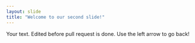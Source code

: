 ```yaml
---
layout: slide
title: "Welcome to our second slide!"
---
```

Your text. Edited before pull request is done.
Use the left arrow to go back!
